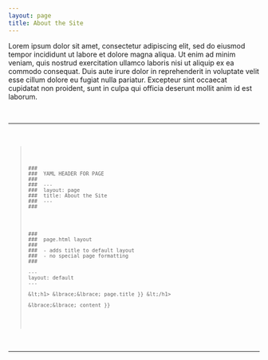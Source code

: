 ```yaml
---
layout: page
title: About the Site
---
```



Lorem ipsum dolor sit amet, consectetur adipiscing elit, sed do eiusmod tempor incididunt ut labore et dolore magna aliqua. Ut enim ad minim veniam, quis nostrud exercitation ullamco laboris nisi ut aliquip ex ea commodo consequat. Duis aute irure dolor in reprehenderit in voluptate velit esse cillum dolore eu fugiat nulla pariatur. Excepteur sint occaecat cupidatat non proident, sunt in culpa qui officia deserunt mollit anim id est laborum.

<br>
<hr>
<br>



<blockquote>
<pre>
<code>

    ###
    ###  YAML HEADER FOR PAGE
    ###  
    ###  ---
    ###  layout: page
    ###  title: About the Site
    ###  ---
    ###




    ###  
    ###  page.html layout
    ###  
    ###  - adds title to default layout
    ###  - no special page formatting
    ###  

    ---
    layout: default
    ---

    &lt;h1> &lbrace;&lbrace; page.title }} &lt;/h1>

    &lbrace;&lbrace; content }}


</code>
</pre>
</blockquote>

<br>
<hr>
<br>

